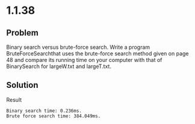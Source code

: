 # 1.1.38

## Problem

Binary search versus brute-force search. Write a program BruteForceSearchthat uses the brute-force search method given on page 48 and compare its running time on your computer with that of BinarySearch for largeW.txt and largeT.txt.

## Solution

Result

```
Binary search time: 0.236ms.
Brute force search time: 384.049ms.
```
